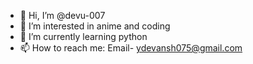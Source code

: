 - 👋 Hi, I’m @devu-007
- 👀 I’m interested in anime and coding 
- 🌱 I’m currently learning python
- 📫 How to reach me:
  Email- ydevansh075@gmail.com

<!---
devu-007/devu-007 is a ✨ special ✨ repository because its `README.md` (this file) appears on your GitHub profile.
You can click the Preview link to take a look at your changes.
--->
